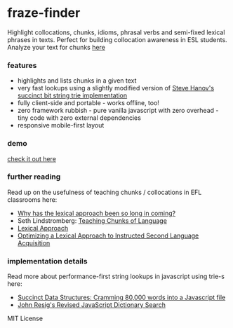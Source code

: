# fraze-finder
Highlight collocations, chunks, idioms, phrasal verbs and semi-fixed lexical phrases in texts. Perfect for building collocation awareness in ESL students. Analyze your text for chunks [here](http://monolithpl.github.io/fraze-finder/)

### features
- highlights and lists chunks in a given text
- very fast lookups using a slightly modified version of [Steve Hanov's succinct bit string trie implementation](http://www.hanovsolutions.com/trie/Bits.js)
- fully client-side and portable - works offline, too!
- zero framework rubbish - pure vanilla javascript with zero overhead - tiny code with zero external dependencies
- responsive mobile-first layout

### demo
[check it out here](http://monolithpl.github.io/fraze-finder/)

### further reading
Read up on the usefulness of teaching chunks / collocations in EFL classrooms here:
- [Why has the lexical approach been so long in coming?](http://www.theguardian.com/education/2013/mar/26/leixical-approach-revolution)
- Seth Lindstromberg: [Teaching Chunks of Language](http://www.hltmag.co.uk/dec08/idea.htm)
- [Lexical Approach](https://en.wikipedia.org/wiki/Lexical_approach)
- [Optimizing a Lexical Approach to Instructed Second Language Acquisition](http://www.victoria.ac.nz/lals/about/oldnews/attachments/VUW_seminar.ppt)

### implementation details
Read more about performance-first string lookups in javascript using trie-s here:
- [Succinct Data Structures: Cramming 80,000 words into a Javascript file](http://stevehanov.ca/blog/index.php?id=120)
- [John Resig's Revised JavaScript Dictionary Search](http://ejohn.org/blog/revised-javascript-dictionary-search/)

MIT License
